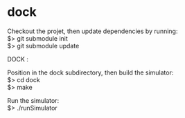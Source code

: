 dock
====

Checkout the projet, then update dependencies by running:  
$> git submodule init  
$> git submodule update  


DOCK :

Position in the dock subdirectory, then build the simulator:  
$> cd dock  
$> make  

Run the simulator:  
$> ./runSimulator  